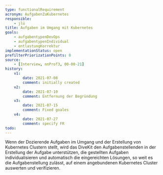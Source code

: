 ```yaml
---
type: functionalRequirement
acronym: AufgabenZuKubernetes
responsible: 
    - jlü
title: Aufgaben im Umgang mit Kubernetes
goals: 
    - aufgabentypenDevOps
    - aufgabentypenIndividual
    - entlastungKorrektur
implementationStatus: open
prefilterPriorizationPoints: 0
source:
    - [Interview, nnProf3, 00-00-21]
history:
    v1:
        date: 2021-07-08
        comment: initially created
    v2: 
        date: 2021-07-10
        comment: Entfernung der Begründung
    v3:
        date: 2021-07-15
        comment: Fixed goales
    v4: 
        date: 2021-07-27
        comment: specify FR
todo:
---
```


Wenn der Dozierende Aufgaben im Umgang und der Erstellung von Kubernetes Clustern stellt, wird das DiveKit den Aufgabenstellenden 
in der Erstellung der Aufgabe unterstützen, 
die gestellten Aufgaben individualisieren und automatisch die eingereichten Lösungen, so weit es die Aufgabenstellung zulässt, 
auf einem angebundenen Kubernetes Cluster auswerten und verifizieren. 

